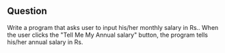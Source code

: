 ## Question

Write a program that asks user to input his/her monthly salary in Rs.. When the user clicks the "Tell Me My Annual salary" button, the program tells his/her annual salary in Rs.
